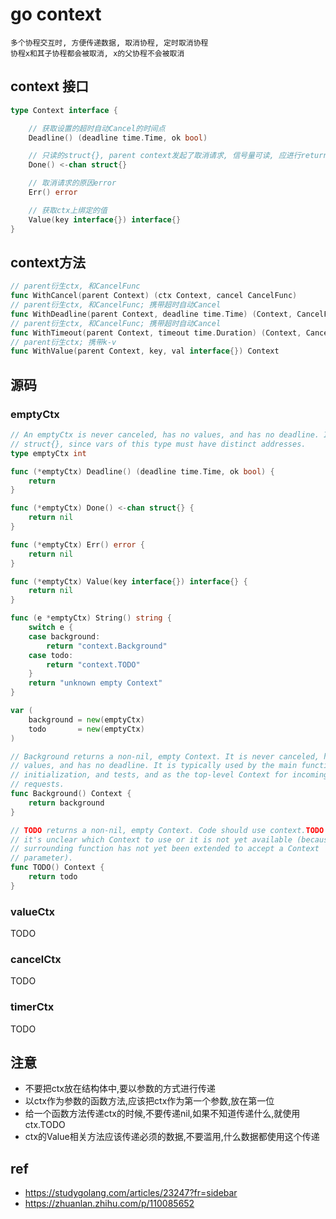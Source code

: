 # go context

    多个协程交互时, 方便传递数据, 取消协程, 定时取消协程
    协程x和其子协程都会被取消, x的父协程不会被取消

## context 接口

```go
type Context interface {

    // 获取设置的超时自动Cancel的时间点
    Deadline() (deadline time.Time, ok bool)

    // 只读的struct{}, parent context发起了取消请求, 信号量可读, 应进行return退出goroutine
    Done() <-chan struct{}

    // 取消请求的原因error
    Err() error

    // 获取ctx上绑定的值
    Value(key interface{}) interface{}
}

```

## context方法

```go
// parent衍生ctx, 和CancelFunc
func WithCancel(parent Context) (ctx Context, cancel CancelFunc)
// parent衍生ctx, 和CancelFunc; 携带超时自动Cancel
func WithDeadline(parent Context, deadline time.Time) (Context, CancelFunc)
// parent衍生ctx, 和CancelFunc; 携带超时自动Cancel
func WithTimeout(parent Context, timeout time.Duration) (Context, CancelFunc)
// parent衍生ctx; 携带k-v
func WithValue(parent Context, key, val interface{}) Context
```

## 源码

### emptyCtx

```go
// An emptyCtx is never canceled, has no values, and has no deadline. It is not
// struct{}, since vars of this type must have distinct addresses.
type emptyCtx int

func (*emptyCtx) Deadline() (deadline time.Time, ok bool) {
    return
}

func (*emptyCtx) Done() <-chan struct{} {
    return nil
}

func (*emptyCtx) Err() error {
    return nil
}

func (*emptyCtx) Value(key interface{}) interface{} {
    return nil
}

func (e *emptyCtx) String() string {
    switch e {
    case background:
        return "context.Background"
    case todo:
        return "context.TODO"
    }
    return "unknown empty Context"
}

var (
    background = new(emptyCtx)
    todo       = new(emptyCtx)
)

// Background returns a non-nil, empty Context. It is never canceled, has no
// values, and has no deadline. It is typically used by the main function,
// initialization, and tests, and as the top-level Context for incoming
// requests.
func Background() Context {
    return background
}

// TODO returns a non-nil, empty Context. Code should use context.TODO when
// it's unclear which Context to use or it is not yet available (because the
// surrounding function has not yet been extended to accept a Context
// parameter).
func TODO() Context {
    return todo
}
```

### valueCtx

TODO

### cancelCtx

TODO

### timerCtx

TODO

## 注意

- 不要把ctx放在结构体中,要以参数的方式进行传递
- 以ctx作为参数的函数方法,应该把ctx作为第一个参数,放在第一位
- 给一个函数方法传递ctx的时候,不要传递nil,如果不知道传递什么,就使用ctx.TODO
- ctx的Value相关方法应该传递必须的数据,不要滥用,什么数据都使用这个传递

## ref

- <https://studygolang.com/articles/23247?fr=sidebar>
- <https://zhuanlan.zhihu.com/p/110085652>
